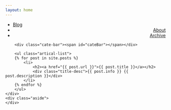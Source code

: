 ```yaml
---
layout: home
---
```


<div class="index-content blog">
    <div class="section">
        <ul class="artical-cate">
            <li class="on"><a href="/"><span>Blog</span></a></li>
            <!--li style="text-align:center"><a href="/dump"><span>Dump</span></a></li-->
            <li style="text-align:right"><a href="/about"><span>About</span></a></li>
            <li style="text-align:right"><a href="/archive"><span>Archive</span></a></li>
        </ul>

        <div class="cate-bar"><span id="cateBar"></span></div>

        <ul class="artical-list">
        {% for post in site.posts %}
            <li>
                <h2><a href="{{ post.url }}">{{ post.title }}</a></h2>
                <div class="title-desc">{{ post.info }} {{ post.description }}</div>
            </li>
        {% endfor %}
        </ul>
    </div>
    <div class="aside">
    </div>
</div>
